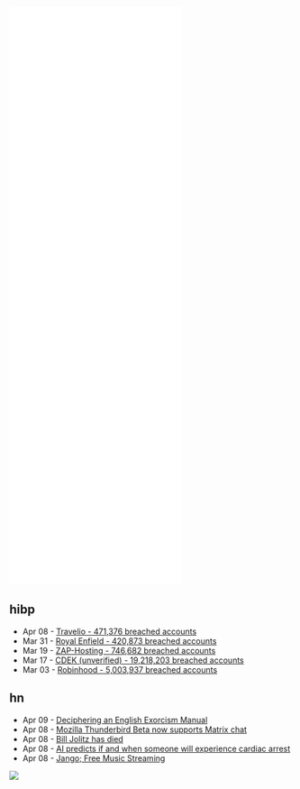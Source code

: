 ![Metrics](https://raw.githubusercontent.com/phixion/phixion/master/metrics.svg)

## hibp

<!--
for https://github.com/phixion/phixion/blob/main/.github/workflows/feeds.yml
-->
<!--START_SECTION:haveibeenpwnd-->
- Apr 08 - [Travelio - 471,376 breached accounts](https://haveibeenpwned.com/PwnedWebsites#Travelio)
- Mar 31 - [Royal Enfield - 420,873 breached accounts](https://haveibeenpwned.com/PwnedWebsites#RoyalEnfield)
- Mar 19 - [ZAP-Hosting - 746,682 breached accounts](https://haveibeenpwned.com/PwnedWebsites#ZAPHosting)
- Mar 17 - [CDEK (unverified) - 19,218,203 breached accounts](https://haveibeenpwned.com/PwnedWebsites#CDEK)
- Mar 03 - [Robinhood - 5,003,937 breached accounts](https://haveibeenpwned.com/PwnedWebsites#Robinhood)
<!--END_SECTION:haveibeenpwnd-->

## hn

<!--
for https://github.com/phixion/phixion/blob/main/.github/workflows/feeds.yml
-->
<!--START_SECTION:hn-->
- Apr 09 - [Deciphering an English Exorcism Manual](https://blogs.bl.uk/digitisedmanuscripts/2022/03/exorcism-manual.html)
- Apr 08 - [Mozilla Thunderbird Beta now supports Matrix chat](https://matrix.org/blog/2022/04/08/this-week-in-matrix-2022-04-08#thunderbird)
- Apr 08 - [Bill Jolitz has died](https://minnie.tuhs.org/pipermail/tuhs/2022-April/025643.html)
- Apr 08 - [AI predicts if and when someone will experience cardiac arrest](https://hub.jhu.edu/2022/04/07/trayanova-artificial-intelligence-cardiac-arrhythmia/)
- Apr 08 - [Jango; Free Music Streaming](https://www.jango.com)
<!--END_SECTION:hn-->

<!--
for https://yhype.me
-->
![](https://hit.yhype.me/github/profile?user_id=13013670)

